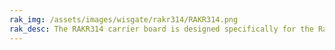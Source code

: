 ```yaml
---
rak_img: /assets/images/wisgate/rakr314/RAKR314.png
rak_desc: The RAKR314 carrier board is designed specifically for the Raspberry Compute Module 4, following the Raspberry Pi 4 form factor. It includes a standard 40 PIN GPIO and supports the RAK PoE HAT, making it an excellent choice for power-over-ethernet applications.
---
```


<rk-redirect to="/Product-Categories/WisGate/RAKR314/Overview/" />